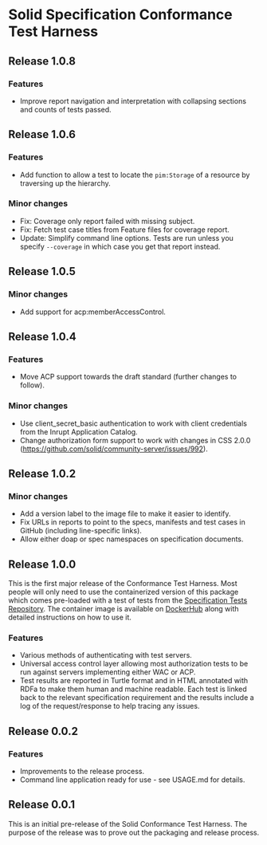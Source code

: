 # Solid Specification Conformance Test Harness

## Release 1.0.8
### Features
* Improve report navigation and interpretation with collapsing sections and counts of tests passed.

## Release 1.0.6
### Features
* Add function to allow a test to locate the `pim:Storage` of a resource by traversing up the hierarchy. 

### Minor changes
* Fix: Coverage only report failed with missing subject.
* Fix: Fetch test case titles from Feature files for coverage report.
* Update: Simplify command line options. Tests are run unless you specify `--coverage` in which case you get that report
  instead.

## Release 1.0.5

### Minor changes
* Add support for acp:memberAccessControl.

## Release 1.0.4
### Features
* Move ACP support towards the draft standard (further changes to follow).

### Minor changes
* Use client_secret_basic authentication to work with client credentials from the Inrupt Application Catalog.
* Change authorization form support to work with changes in CSS 2.0.0 (https://github.com/solid/community-server/issues/992).

## Release 1.0.2

### Minor changes
* Add a version label to the image file to make it easier to identify.
* Fix URLs in reports to point to the specs, manifests and test cases in GitHub (including line-specific links).
* Allow either doap or spec namespaces on specification documents.

## Release 1.0.0
This is the first major release of the Conformance Test Harness. Most people will only need to use the containerized
version of this package which comes pre-loaded with a test of tests from the
[Specification Tests Repository](https://github.com/solid/specification-tests). The container image is available on
[DockerHub](https://hub.docker.com/r/solidconformancetestbeta/conformance-test-harness) along with detailed instructions
on how to use it.

### Features
* Various methods of authenticating with test servers.
* Universal access control layer allowing most authorization tests to be run against servers implementing either WAC
  or ACP.
* Test results are reported in Turtle format and in HTML annotated with RDFa to make them human and machine readable. 
  Each test is linked back to the relevant specification requirement and the results include a log of the
  request/response to help tracing any issues.

## Release 0.0.2

### Features
* Improvements to the release process.
* Command line application ready for use - see USAGE.md for details.

## Release 0.0.1

This is an initial pre-release of the Solid Conformance Test Harness. The purpose of the release was to prove out the 
packaging and release process.
